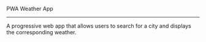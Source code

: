 PWA Weather App

---

A progressive web app that allows users to search for a city and displays the corresponding weather.
